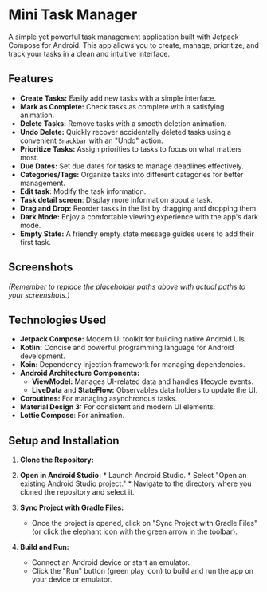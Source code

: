 # Mini Task Manager

A simple yet powerful task management application built with Jetpack Compose for Android. This app allows you to create, manage, prioritize, and track your tasks in a clean and intuitive interface.

## Features

*   **Create Tasks:** Easily add new tasks with a simple interface.
*   **Mark as Complete:** Check tasks as complete with a satisfying animation.
*   **Delete Tasks:** Remove tasks with a smooth deletion animation.
*   **Undo Delete:** Quickly recover accidentally deleted tasks using a convenient `Snackbar` with an "Undo" action.
*   **Prioritize Tasks:** Assign priorities to tasks to focus on what matters most.
*   **Due Dates:** Set due dates for tasks to manage deadlines effectively.
*   **Categories/Tags:** Organize tasks into different categories for better management.
*   **Edit task**: Modify the task information.
*   **Task detail screen**: Display more information about a task.
*   **Drag and Drop:** Reorder tasks in the list by dragging and dropping them.
*   **Dark Mode:** Enjoy a comfortable viewing experience with the app's dark mode.
*   **Empty State:** A friendly empty state message guides users to add their first task.

## Screenshots

<!-- You can add screenshots here using the following format: -->

<!--
<img src="screenshots/screenshot1.png" width="300" alt="Screenshot 1">
<img src="screenshots/screenshot2.png" width="300" alt="Screenshot 2">
-->

_(Remember to replace the placeholder paths above with actual paths to your screenshots.)_

## Technologies Used

*   **Jetpack Compose:** Modern UI toolkit for building native Android UIs.
*   **Kotlin:** Concise and powerful programming language for Android development.
*   **Koin:** Dependency injection framework for managing dependencies.
*   **Android Architecture Components:**
    *   **ViewModel:** Manages UI-related data and handles lifecycle events.
    *   **LiveData** and **StateFlow:** Observables data holders to update the UI.
*   **Coroutines:** For managing asynchronous tasks.
*   **Material Design 3:** For consistent and modern UI elements.
* **Lottie Compose**: For animation.

## Setup and Installation

1.  **Clone the Repository:**
2.  **Open in Android Studio:**
         *   Launch Android Studio.
         *   Select "Open an existing Android Studio project."
         *   Navigate to the directory where you cloned the repository and select it.

3.  **Sync Project with Gradle Files:**
    *   Once the project is opened, click on "Sync Project with Gradle Files" (or click the elephant icon with the green arrow in the toolbar).

4.  **Build and Run:**
    *   Connect an Android device or start an emulator.
    *   Click the "Run" button (green play icon) to build and run the app on your device or emulator.
